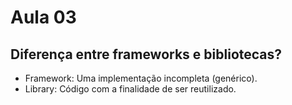 # Aula 03

## Diferença entre frameworks e bibliotecas?
- Framework: Uma implementação incompleta (genérico).
- Library: Código com a finalidade de ser reutilizado.
